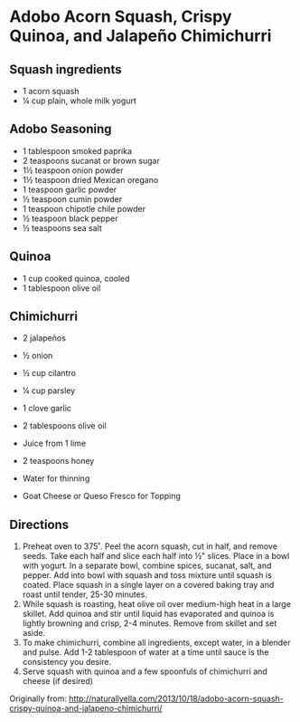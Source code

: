 Adobo Acorn Squash, Crispy Quinoa, and Jalapeño Chimichurri
============

Squash ingredients
------------
* 1 acorn squash
* ¼ cup plain, whole milk yogurt
 
Adobo Seasoning
------------
* 1 tablespoon smoked paprika
* 2 teaspoons sucanat or brown sugar
* 1½ teaspoon onion powder
* 1½ teaspoon dried Mexican oregano
* 1 teaspoon garlic powder
* ½ teaspoon cumin powder
* 1 teaspoon chipotle chile powder
* ½ teaspoon black pepper
* ½ teaspoons sea salt
 
Quinoa
------------
* 1 cup cooked quinoa, cooled
* 1 tablespoon olive oil
 
Chimichurri
------------
* 2 jalapeños
* ½ onion
* ½ cup cilantro
* ¼ cup parsley
* 1 clove garlic
* 2 tablespoons olive oil
* Juice from 1 lime
* 2 teaspoons honey
* Water for thinning
 
* Goat Cheese or Queso Fresco for Topping

Directions
------------
1. Preheat oven to 375˚. Peel the acorn squash, cut in half, and remove seeds. Take each half and slice each half into ½" slices. Place in a bowl with yogurt. In a separate bowl, combine spices, sucanat, salt, and pepper. Add into bowl with squash and toss mixture until squash is coated. Place squash in a single layer on a covered baking tray and roast until tender, 25-30 minutes.
2. While squash is roasting, heat olive oil over medium-high heat in a large skillet. Add quinoa and stir until liquid has evaporated and quinoa is lightly browning and crisp, 2-4 minutes. Remove from skillet and set aside.
3. To make chimichurri, combine all ingredients, except water, in a blender and pulse. Add 1-2 tablespoon of water at a time until sauce is the consistency you desire.
4. Serve squash with quinoa and a few spoonfuls of chimichurri and cheese (if desired)

Originally from: http://naturallyella.com/2013/10/18/adobo-acorn-squash-crispy-quinoa-and-jalapeno-chimichurri/
